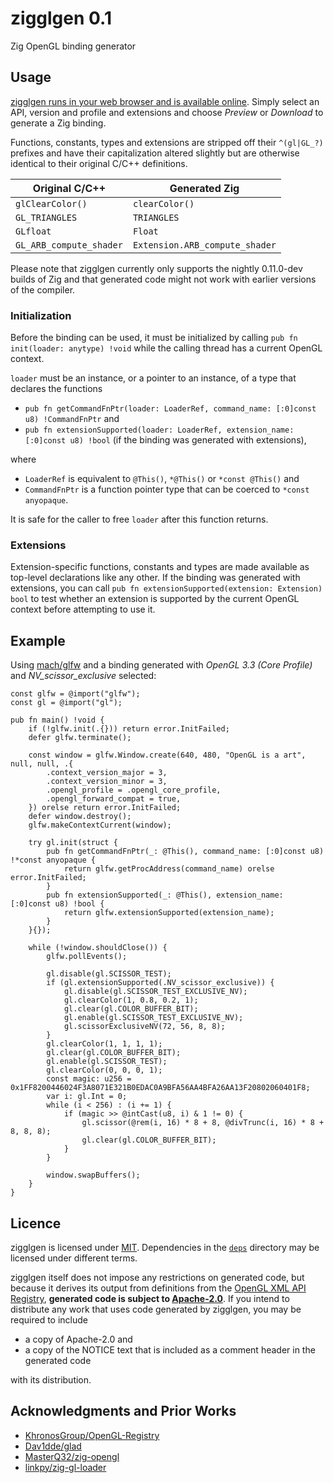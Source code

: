 # zigglgen 0.1

Zig OpenGL binding generator

## Usage

[zigglgen runs in your web browser and is available online](https://castholm.github.io/zigglgen). Simply select an API,
version and profile and extensions and choose *Preview* or *Download* to generate a Zig binding.

Functions, constants, types and extensions are stripped off their `^(gl|GL_?)` prefixes and have their capitalization
altered slightly but are otherwise identical to their original C/C++ definitions.

| Original C/C++          | Generated Zig                  |
|-------------------------|--------------------------------|
| `glClearColor()`        | `clearColor()`                 |
| `GL_TRIANGLES`          | `TRIANGLES`                    |
| `GLfloat`               | `Float`                        |
| `GL_ARB_compute_shader` | `Extension.ARB_compute_shader` |

Please note that zigglgen currently only supports the nightly 0.11.0-dev builds of Zig and that generated code might not
work with earlier versions of the compiler.

### Initialization

Before the binding can be used, it must be initialized by calling `pub fn init(loader: anytype) !void` while the calling
thread has a current OpenGL context.

`loader` must be an instance, or a pointer to an instance, of a type that declares the functions

- `pub fn getCommandFnPtr(loader: LoaderRef, command_name: [:0]const u8) !CommandFnPtr` and
- `pub fn extensionSupported(loader: LoaderRef, extension_name: [:0]const u8) !bool` (if the binding was generated with
  extensions),

where

- `LoaderRef` is equivalent to `@This()`, `*@This()` or `*const @This()` and
- `CommandFnPtr` is a function pointer type that can be coerced to `*const anyopaque`.

It is safe for the caller to free `loader` after this function returns.

### Extensions

Extension-specific functions, constants and types are made available as top-level declarations like any other. If the
binding was generated with extensions, you can call `pub fn extensionSupported(extension: Extension) bool` to test
whether an extension is supported by the current OpenGL context before attempting to use it.

## Example

Using [mach/glfw](https://github.com/hexops/mach-glfw) and a binding generated with *OpenGL 3.3 (Core Profile)* and
*NV_scissor_exclusive* selected:

```zig
const glfw = @import("glfw");
const gl = @import("gl");

pub fn main() !void {
    if (!glfw.init(.{})) return error.InitFailed;
    defer glfw.terminate();

    const window = glfw.Window.create(640, 480, "OpenGL is a art", null, null, .{
        .context_version_major = 3,
        .context_version_minor = 3,
        .opengl_profile = .opengl_core_profile,
        .opengl_forward_compat = true,
    }) orelse return error.InitFailed;
    defer window.destroy();
    glfw.makeContextCurrent(window);

    try gl.init(struct {
        pub fn getCommandFnPtr(_: @This(), command_name: [:0]const u8) !*const anyopaque {
            return glfw.getProcAddress(command_name) orelse error.InitFailed;
        }
        pub fn extensionSupported(_: @This(), extension_name: [:0]const u8) !bool {
            return glfw.extensionSupported(extension_name);
        }
    }{});

    while (!window.shouldClose()) {
        glfw.pollEvents();

        gl.disable(gl.SCISSOR_TEST);
        if (gl.extensionSupported(.NV_scissor_exclusive)) {
            gl.disable(gl.SCISSOR_TEST_EXCLUSIVE_NV);
            gl.clearColor(1, 0.8, 0.2, 1);
            gl.clear(gl.COLOR_BUFFER_BIT);
            gl.enable(gl.SCISSOR_TEST_EXCLUSIVE_NV);
            gl.scissorExclusiveNV(72, 56, 8, 8);
        }
        gl.clearColor(1, 1, 1, 1);
        gl.clear(gl.COLOR_BUFFER_BIT);
        gl.enable(gl.SCISSOR_TEST);
        gl.clearColor(0, 0, 0, 1);
        const magic: u256 = 0x1FF8200446024F3A8071E321B0EDAC0A9BFA56AA4BFA26AA13F20802060401F8;
        var i: gl.Int = 0;
        while (i < 256) : (i += 1) {
            if (magic >> @intCast(u8, i) & 1 != 0) {
                gl.scissor(@rem(i, 16) * 8 + 8, @divTrunc(i, 16) * 8 + 8, 8, 8);
                gl.clear(gl.COLOR_BUFFER_BIT);
            }
        }

        window.swapBuffers();
    }
}
```

## Licence

zigglgen is licensed under [MIT](LICENSE.md). Dependencies in the [`deps`](deps) directory may be licensed under
different terms.

zigglgen itself does not impose any restrictions on generated code, but because it derives its output from definitions
from the [OpenGL XML API Registry](deps/gl.xml), **generated code is subject to
[Apache-2.0](deps/LICENSE-Apache-2.0.txt)**. If you intend to distribute any work that uses code generated by zigglgen,
you may be required to include

- a copy of Apache-2.0 and
- a copy of the NOTICE text that is included as a comment header in the generated code

with its distribution.

## Acknowledgments and Prior Works

- [KhronosGroup/OpenGL-Registry](https://github.com/KhronosGroup/OpenGL-Registry)
- [Dav1dde/glad](https://github.com/Dav1dde/glad)
- [MasterQ32/zig-opengl](https://github.com/MasterQ32/zig-opengl)
- [linkpy/zig-gl-loader](https://github.com/linkpy/zig-gl-loader)
